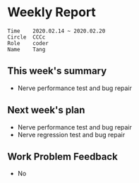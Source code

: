 # Weekly Report 

```
Time	2020.02.14 ~ 2020.02.20
Circle	CCCc
Role	coder
Name	Tang
```
## This week's summary

- Nerve performance test and bug repair

## Next week's plan

- Nerve performance test and bug repair
- Nerve regression test and bug repair

## Work Problem Feedback

- No

